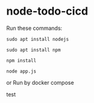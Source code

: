 # node-todo-cicd

Run these commands:


`sudo apt install nodejs`


`sudo apt install npm`


`npm install`

`node app.js`

or Run by docker compose 

test 

